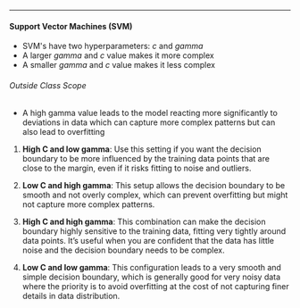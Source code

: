 ***
#### Support Vector Machines (SVM)
* SVM's have two hyperparameters: *c* and *gamma*
* A larger *gamma* and *c* value makes it more complex 
* A smaller *gamma* and *c* value makes it less complex

###### Outside Class Scope
* A high gamma value leads to the model reacting more significantly to deviations in data which can capture more complex patterns but can also lead to overfitting

1. **High C and low gamma**: Use this setting if you want the decision boundary to be more influenced by the training data points that are close to the margin, even if it risks fitting to noise and outliers.
    
2. **Low C and high gamma**: This setup allows the decision boundary to be smooth and not overly complex, which can prevent overfitting but might not capture more complex patterns.
    
3. **High C and high gamma**: This combination can make the decision boundary highly sensitive to the training data, fitting very tightly around data points. It’s useful when you are confident that the data has little noise and the decision boundary needs to be complex.
    
4. **Low C and low gamma**: This configuration leads to a very smooth and simple decision boundary, which is generally good for very noisy data where the priority is to avoid overfitting at the cost of not capturing finer details in data distribution.